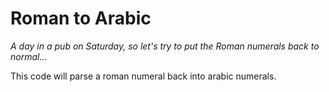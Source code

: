 Roman to Arabic
===============

*A day in a pub on Saturday, so let's try to put the Roman numerals back to
normal...*

This code will parse a roman numeral back into arabic numerals.